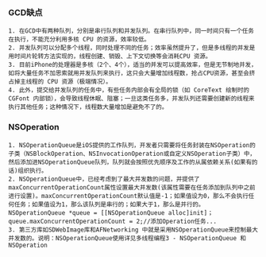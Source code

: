 ### GCD缺点

    1. 在GCD中有两种队列，分别是串行队列和并发队列。在串行队列中，同一时间只有一个任务在执行，不能充分利用多核 CPU 的资源，效率较低。
    2. 并发队列可以分配多个线程，同时处理不同的任务；效率虽然提升了，但是多线程的并发是用时间片轮转方法实现的，线程创建、销毁、上下文切换等会消耗CPU 资源。
    3. 目前iPhone的处理器是多核（2个、4个），适当的并发可以提高效率，但是无节制地并发，如将大量任务不加思索就用并发队列来执行，这只会大量增加线程数，抢占CPU资源，甚至会挤占掉主线程的 CPU 资源（极端情况）。
    4. 此外，提交给并发队列的任务中，有些任务内部会有全局的锁（如 CoreText 绘制时的 CGFont 内部锁），会导致线程休眠、阻塞；一旦这类任务多，并发队列还需要创建新的线程来执行其他任务；这种情况下，线程数大量增加是避免不了的。

###     NSOperation

    1. NSOperationQueue是iOS提供的工作队列，开发者只需要将任务封装在NSOperation的子类（NSBlockOperation、NSInvocationOperation或自定义NSOperation子类）中，然后添加进NSOperationQueue队列，队列就会按照优先顺序及工作的从属依赖关系(如果有的话)组织执行。
    2. NSOperationQueue中，已经考虑到了最大并发数的问题，并提供了maxConcurrentOperationCount属性设置最大并发数(该属性需要在任务添加到队列中之前进行设置)。maxConcurrentOperationCount默认值是-1；如果值设为0，那么不会执行任何任务；如果值设为1，那么该队列是串行的；如果大于1，那么是并行的。NSOperationQueue *queue = [[NSOperationQueue alloc]init]；queue.maxConcurrentOperationCount = 2;//添加Operation任务...
    3. 第三方库如SDWebImage库和AFNetworking 中就是采用NSOperationQueue来控制最大并发数的。说明：NSOperationQueue使用详见多线程编程3 - NSOperationQueue 和 NSOperation
